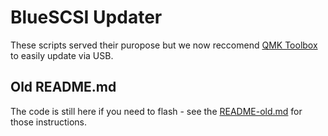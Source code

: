 # BlueSCSI Updater

These scripts served their puropose but we now reccomend [QMK Toolbox](https://github.com/qmk/qmk_toolbox) to easily update via USB.


## Old README.md

The code is still here if you need to flash - see the [README-old.md](README-old.md) for those instructions.